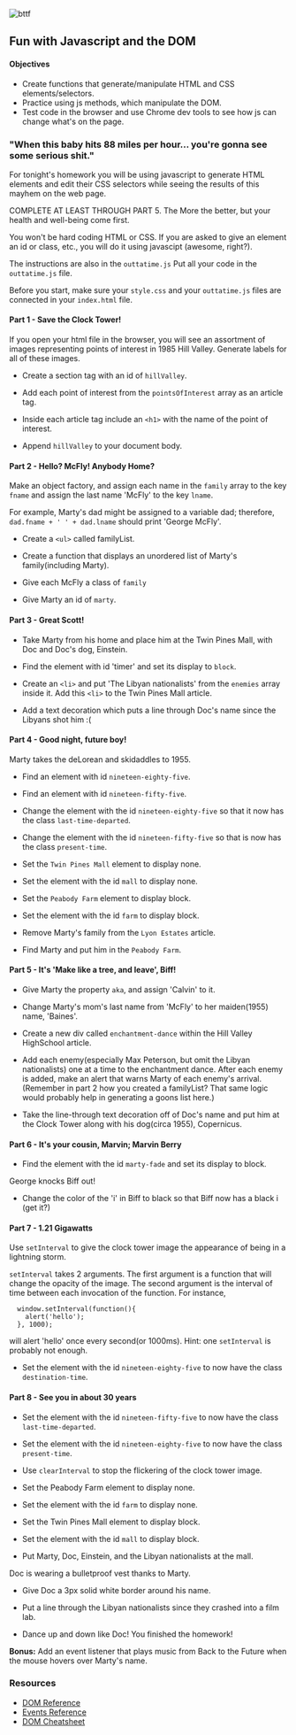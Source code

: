 ![bttf](http://i.giphy.com/UOk61gfRlI1sA.gif)

## Fun with Javascript and the DOM

#### Objectives
 - Create functions that generate/manipulate HTML and CSS elements/selectors.
 - Practice using js methods, which manipulate the DOM.
 - Test code in the browser  and use Chrome dev tools to see how js can change what's on the page.


### "When this baby hits 88 miles per hour... you're gonna see some serious shit."

For tonight's homework you will be using javascript to generate HTML elements and edit their CSS selectors while seeing the results of this mayhem on the web page.

COMPLETE AT LEAST THROUGH PART 5.  The More the better, but your health and well-being come first.

You won't be hard coding HTML or CSS. If you are asked to give an element an id or class, etc., you will do it using javascipt (awesome, right?).

The instructions are also in the `outtatime.js` Put all your code in the `outtatime.js` file.

Before you start, make sure your `style.css` and your `outtatime.js` files are connected in your `index.html` file.


#### Part 1 - Save the Clock Tower!
If you open your html file in the browser, you will see an assortment of images representing points of interest in 1985 Hill Valley.  Generate labels for all of these images.

 - Create a section tag with an id of `hillValley`.

 - Add each point of interest from the `pointsOfInterest` array as an article tag.

 - Inside each article tag include an `<h1>` with the name of the point of interest.

 - Append `hillValley` to your document body.

#### Part 2 - Hello? McFly! Anybody Home?

Make an object factory, and assign each name in the `family` array to the key `fname` and assign the last name 'McFly' to the key `lname`.

For example, Marty's dad might be assigned to a variable dad; therefore, `dad.fname + ' ' + dad.lname` should print 'George McFly'.

 - Create a `<ul>` called familyList.

 - Create a function that displays an unordered list of Marty's family(including Marty).

 - Give each McFly a class of `family`

 - Give Marty an id of `marty`.

#### Part 3 - Great Scott!
 - Take Marty from his home and place him at the Twin Pines Mall, with Doc and Doc's dog, Einstein.

 - Find the element with id 'timer' and set its display to `block`.

 - Create an `<li>` and put 'The Libyan nationalists' from the `enemies` array inside it.  Add this `<li>` to the Twin Pines Mall article.

 - Add a text decoration which puts a line through Doc's name since the Libyans shot him :(

#### Part 4 - Good night, future boy!
Marty takes the deLorean and skidaddles to 1955.

 - Find an element with id `nineteen-eighty-five`.

 - Find an element with id `nineteen-fifty-five`.

 - Change the element with the id `nineteen-eighty-five` so that it now has the class `last-time-departed`.

 - Change the element with the id `nineteen-fifty-five` so that is now has the class `present-time`.

 - Set the `Twin Pines Mall` element to display none.

 - Set the element with the id `mall` to display none.

 - Set the `Peabody Farm` element to display block.

 - Set the element with the id `farm` to display block.

 - Remove Marty's family from the `Lyon Estates` article.

 - Find Marty and put him in the `Peabody Farm`.


#### Part 5 - It's 'Make like a tree, and leave', Biff!

 - Give Marty the property `aka`, and assign 'Calvin' to it.

 - Change Marty's mom's last name from 'McFly' to her maiden(1955) name, 'Baines'.

 - Create a new div called `enchantment-dance` within the Hill Valley HighSchool article.

 - Add each enemy(especially Max Peterson, but omit the Libyan nationalists) one at a time to the enchantment dance.  After each enemy is added, make an alert that warns Marty of each enemy's arrival. (Remember in part 2 how you created a familyList?  That same logic would probably help in generating a goons list here.)

 - Take the line-through text decoration off of Doc's name and put him at the Clock Tower along with his dog(circa 1955), Copernicus.

#### Part 6 - It's your cousin, Marvin; Marvin Berry
 - Find the element with the id `marty-fade` and set its
display to block.

George knocks Biff out!
 - Change the color of the 'i' in Biff to black so that Biff now has a black i (get it?)

#### Part 7 - 1.21 Gigawatts
Use `setInterval` to give the clock tower image the appearance of being in a lightning storm.

`setInterval` takes 2 arguments.  The first argument is a function that will change the opacity of the image.  The second argument is the interval of time between each invocation of the function.  For instance,
```javascipt
  window.setInterval(function(){
    alert('hello');
  }, 1000);
```
will alert 'hello' once every second(or 1000ms). Hint: one `setInterval` is probably not enough.

 - Set the element with the id `nineteen-eighty-five` to now have the class `destination-time`.

#### Part 8 - See you in about 30 years
 - Set the element with the id `nineteen-fifty-five` to now have the class `last-time-departed`.

 - Set the element with the id `nineteen-eighty-five` to now have the class `present-time`.

 - Use `clearInterval` to stop the flickering of the clock tower image.

 - Set the Peabody Farm element to display none.

 - Set the element with the id `farm` to display none.

 - Set the Twin Pines Mall element to display block.

 - Set the element with the id `mall` to display block.

 - Put Marty, Doc, Einstein, and the Libyan nationalists at the mall.

Doc is wearing a bulletproof vest thanks to Marty.
 - Give Doc a 3px solid white border around his name.

 - Put a line through the Libyan nationalists since they crashed into a film lab.

 - Dance up and down like Doc! You finished the homework!

**Bonus:**  Add an event listener that plays music from Back to the Future when the mouse hovers over Marty's name.

### Resources

- [DOM Reference](https://developer.mozilla.org/en-US/docs/DOM/DOM_Reference)
- [Events Reference](https://developer.mozilla.org/en-US/docs/Web/Events)
- [DOM Cheatsheet](http://christianheilmann.com/stuff/JavaScript-DOM-Cheatsheet.pdf)
